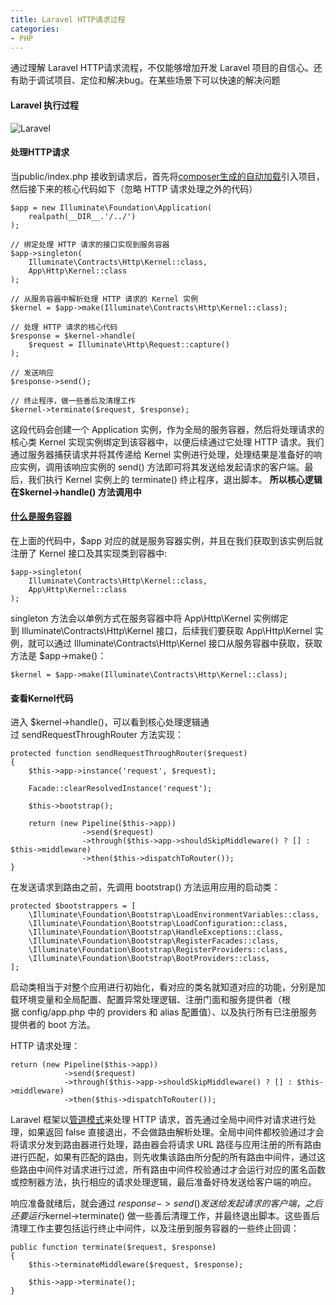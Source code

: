 ```yaml
---
title: Laravel HTTP请求过程
categories:
- PHP
---
```


通过理解 Laravel HTTP请求流程，不仅能够增加开发 Laravel 项目的自信心。还有助于调试项目、定位和解决bug。在某些场景下可以快速的解决问题
<!--more-->

#### Laravel 执行过程
![Laravel](
https://i0.wp.com/blog.mallow-tech.com/wp-content/uploads/2016/06/Laravel-Request-Life-Cycle.png?resize=1024%2C559)

#### 处理HTTP请求
当public/index.php 接收到请求后，首先将[composer生成的自动加载](https://segmentfault.com/a/1190000014948542)引入项目，然后接下来的核心代码如下（忽略 HTTP 请求处理之外的代码）
```
$app = new Illuminate\Foundation\Application(
    realpath(__DIR__.'/../')
);

// 绑定处理 HTTP 请求的接口实现到服务容器
$app->singleton(
    Illuminate\Contracts\Http\Kernel::class,
    App\Http\Kernel::class
);

// 从服务容器中解析处理 HTTP 请求的 Kernel 实例
$kernel = $app->make(Illuminate\Contracts\Http\Kernel::class);

// 处理 HTTP 请求的核心代码
$response = $kernel->handle(
    $request = Illuminate\Http\Request::capture()
);

// 发送响应
$response->send();

// 终止程序，做一些善后及清理工作
$kernel->terminate($request, $response);
```
这段代码会创建一个 Application 实例，作为全局的服务容器，然后将处理请求的核心类 Kernel 实现实例绑定到该容器中，以便后续通过它处理 HTTP 请求。我们通过服务器捕获请求并将其传递给 Kernel 实例进行处理，处理结果是准备好的响应实例，调用该响应实例的 send() 方法即可将其发送给发起请求的客户端。最后，我们执行 Kernel 实例上的 terminate() 终止程序，退出脚本。
**所以核心逻辑在$kernel->handle() 方法调用中**

#### [什么是服务容器](https://xueyuanjun.com/post/9700)
在上面的代码中，$app 对应的就是服务容器实例，并且在我们获取到该实例后就注册了 Kernel 接口及其实现类到容器中:
```
$app->singleton(
    Illuminate\Contracts\Http\Kernel::class,
    App\Http\Kernel::class
);
```
singleton 方法会以单例方式在服务容器中将 App\Http\Kernel 实例绑定到 Illuminate\Contracts\Http\Kernel 接口，后续我们要获取 App\Http\Kernel 实例，就可以通过 Illuminate\Contracts\Http\Kernel 接口从服务容器中获取，获取方法是 $app->make()：
```
$kernel = $app->make(Illuminate\Contracts\Http\Kernel::class);
```

#### 查看Kernel代码
进入 $kernel->handle()，可以看到核心处理逻辑通过 sendRequestThroughRouter 方法实现：
```
protected function sendRequestThroughRouter($request)
{
    $this->app->instance('request', $request);

    Facade::clearResolvedInstance('request');

    $this->bootstrap();

    return (new Pipeline($this->app))
                ->send($request)
                ->through($this->app->shouldSkipMiddleware() ? [] : $this->middleware)
                ->then($this->dispatchToRouter());
}
```
在发送请求到路由之前，先调用 bootstrap() 方法运用应用的启动类：
```
protected $bootstrappers = [
    \Illuminate\Foundation\Bootstrap\LoadEnvironmentVariables::class,
    \Illuminate\Foundation\Bootstrap\LoadConfiguration::class,
    \Illuminate\Foundation\Bootstrap\HandleExceptions::class,
    \Illuminate\Foundation\Bootstrap\RegisterFacades::class,
    \Illuminate\Foundation\Bootstrap\RegisterProviders::class,
    \Illuminate\Foundation\Bootstrap\BootProviders::class,
];
```
启动类相当于对整个应用进行初始化，看对应的类名就知道对应的功能，分别是加载环境变量和全局配置、配置异常处理逻辑、注册门面和服务提供者（根据 config/app.php 中的 providers 和 alias 配置值）、以及执行所有已注册服务提供者的 boot 方法。

HTTP 请求处理：
```
return (new Pipeline($this->app))
            ->send($request)
            ->through($this->app->shouldSkipMiddleware() ? [] : $this->middleware)
            ->then($this->dispatchToRouter());
```
Laravel 框架以[管道模式](https://xueyuanjun.com/post/3088.html)来处理 HTTP 请求，首先通过全局中间件对请求进行处理，如果返回 false 直接退出，不会做路由解析处理。全局中间件都校验通过才会将请求分发到路由器进行处理，路由器会将请求 URL 路径与应用注册的所有路由进行匹配，如果有匹配的路由，则先收集该路由所分配的所有路由中间件，通过这些路由中间件对请求进行过滤，所有路由中间件校验通过才会运行对应的匿名函数或控制器方法，执行相应的请求处理逻辑，最后准备好待发送给客户端的响应。


响应准备就绪后，就会通过 $response->send() 发送给发起请求的客户端，之后还要运行 $kernel->terminate() 做一些善后清理工作，并最终退出脚本。这些善后清理工作主要包括运行终止中间件，以及注册到服务容器的一些终止回调：
```
public function terminate($request, $response)
{
    $this->terminateMiddleware($request, $response);

    $this->app->terminate();
}
```
